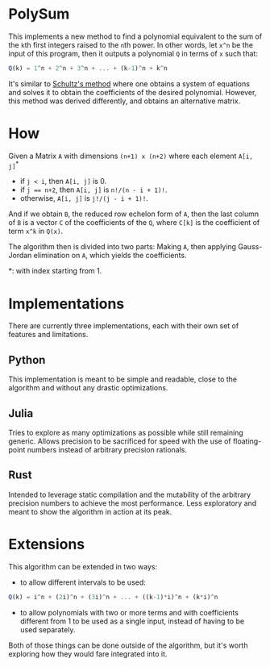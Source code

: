 # PolySum

This implements a new method to find a polynomial equivalent to the sum
of the `k`th first integers raised to the `n`th power. In other words,
let `x^n` be the input of this program, then it outputs a polynomial `Q`
in terms of `x` such that:

```julia
Q(k) = 1^n + 2^n + 3^n + ... + (k-1)^n + k^n
```

It's similar to [Schultz's method](https://www.jstor.org/stable/2320260)
where one obtains a system of equations and solves it to obtain the
coefficients of the desired polynomial. However, this method was derived
differently, and obtains an alternative matrix.

# How

Given a Matrix `A` with dimensions `(n+1) x (n+2)` where each element `A[i, j]`<sup>\*</sup>
  * if `j < i`, then `A[i, j]` is 0.
  * if `j == n+2`, then `A[i, j]` is `n!/(n - i + 1)!`.
  * otherwise, `A[i, j]` is `j!/(j - i + 1)!`.

And if we obtain `B`, the reduced row echelon form of `A`,
then the last column of `B` is a vector `C` of the coefficients
of the `Q`, where `C[k]` is the coefficient of term `x^k` in `Q(x)`.

The algorithm then is divided into two parts: Making `A`, then
applying Gauss-Jordan elimination on `A`, which yields the
coefficients.

\*: with index starting from 1.

# Implementations

There are currently three implementations, each with their
own set of features and limitations.

## Python

This implementation is meant to be simple and readable, close to
the algorithm and without any drastic optimizations.

## Julia

Tries to explore as many optimizations as possible while still
remaining generic. Allows precision to be sacrificed for speed with
the use of floating-point numbers instead of arbitrary precision
rationals.

## Rust

Intended to leverage static compilation and the mutability of the
arbitrary precision numbers to achieve the most performance. Less
exploratory and meant to show the algorithm in action at its peak.

# Extensions

This algorithm can be extended in two ways:

* to allow different intervals to be used:
```julia
Q(k) = i^n + (2i)^n + (3i)^n + ... + ((k-1)*i)^n + (k*i)^n
```
* to allow polynomials with two or more terms and with coefficients different from 1
  to be used as a single input, instead of having to be used separately.

Both of those things can be done outside of the algorithm, but it's worth exploring
how they would fare integrated into it.
